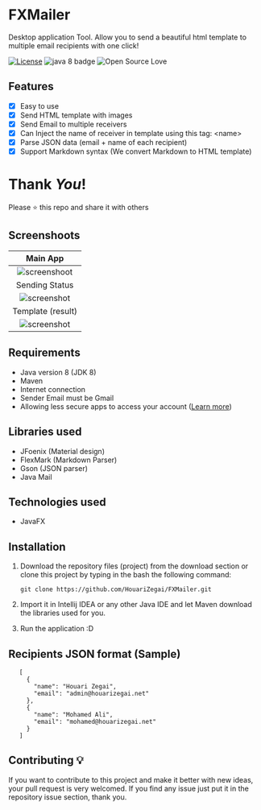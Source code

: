 # FXMailer
Desktop application Tool. Allow you to send a beautiful html template to multiple email recipients with one click!

[![License](https://img.shields.io/badge/License-Apache%202.0-blue.svg)](LICENSE)
![java 8 badge](https://img.shields.io/badge/Java-8-red.svg)
![Open Source Love](https://badges.frapsoft.com/os/v1/open-source.svg?v=102)

## Features
* [x] Easy to use
* [x] Send HTML template with images
* [x] Send Email to multiple receivers
* [x] Can Inject the name of receiver in template using this tag: \<name\>
* [x] Parse JSON data (email + name of each recipient)
* [x] Support Markdown syntax (We convert Markdown to HTML template)

# Thank _You_!
Please :star: this repo and share it with others

## Screenshoots
Main App               |
|:---------------------:|
![screenshoot](screenshots/fxmailer_main.png) |
Sending Status |
![screenshot](screenshots/fxmailer_status.png) |
Template (result)           |
![screenshot](screenshots/template_sample.png) |

## Requirements
* Java version 8 (JDK 8)
* Maven
* Internet connection
* Sender Email must be Gmail
* Allowing less secure apps to access your account ([Learn more](https://support.google.com/accounts/answer/6010255?hl=en))

## Libraries used
* JFoenix (Material design)
* FlexMark (Markdown Parser)
* Gson (JSON parser)
* Java Mail

## Technologies used
* JavaFX

## Installation
1. Download the repository files (project) from the download section or clone this project by typing in the bash the following command:

       git clone https://github.com/HouariZegai/FXMailer.git
2. Import it in Intellij IDEA or any other Java IDE and let Maven download the libraries used for you.
3. Run the application :D

## Recipients JSON format (Sample)

       [
         {
           "name": "Houari Zegai",
           "email": "admin@houarizegai.net"
         },
         {
           "name": "Mohamed Ali",
           "email": "mohamed@houarizegai.net"
         }
       ]

## Contributing 💡
If you want to contribute to this project and make it better with new ideas, your pull request is very welcomed.
If you find any issue just put it in the repository issue section, thank you.
